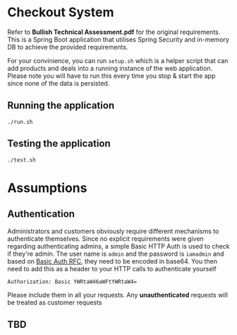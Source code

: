# Checkout System

Refer to **Bullish Technical Assessment.pdf** for the original requirements. This is a Spring Boot application that utilises Spring Security and in-memory DB to achieve the provided requirements. 

For your convinience, you can run `setup.sh` which is a helper script that can add products and deals into a running instance of the web application. Please note you will have to run this every time you stop & start the app since none of the data is persisted.

## Running the application
```
./run.sh
```

## Testing the application
```
./test.sh
```

# Assumptions 


## Authentication
Administrators and customers obviously require different mechanisms to authenticate themselves. Since no explicit requirements were given regarding authenticating admins, a simple Basic HTTP Auth is used to check if they're admin. The user name is `admin` and the password is `iamadmin` and based on [Basic Auth RFC](https://datatracker.ietf.org/doc/html/rfc7617), they need to be encoded in base64. You then need to add this as a header to your HTTP calls to authenticate yourself

```
Authorization: Basic YWRtaW46aWFtYWRtaW4=
```

Please include them in all your requests. Any **unauthenticated** requests will be treated as customer requests

## TBD

<TBD>
